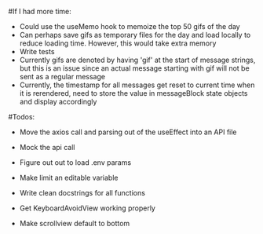 #If I had more time:
- Could use the useMemo hook to memoize the top 50 gifs of the day
- Can perhaps save gifs as temporary files for the day and load locally to reduce
  loading time. However, this would take extra memory
- Write tests
- Currently gifs are denoted by having 'gif' at the start of message strings, but
this is an issue since an actual message starting with gif will not be sent as 
a regular message
- Currently, the timestamp for all messages get reset to current time when it is rerendered,
need to store the value in messageBlock state objects and display accordingly

#Todos:
- Move the axios call and parsing out of the useEffect into an API file
- Mock the api call
- Figure out out to load .env params
- Make limit an editable variable

- Write clean docstrings for all functions
- Get KeyboardAvoidView working properly

- Make scrollview default to bottom